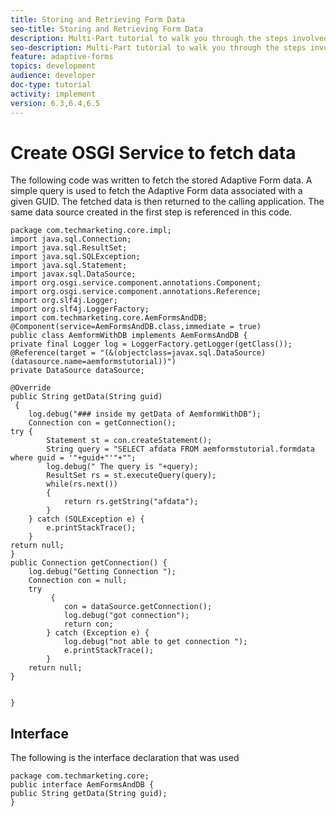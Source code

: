```yaml
---
title: Storing and Retrieving Form Data
seo-title: Storing and Retrieving Form Data
description: Multi-Part tutorial to walk you through the steps involved in storing and retrieving form data
seo-description: Multi-Part tutorial to walk you through the steps involved in storing and retrieving form data
feature: adaptive-forms
topics: development
audience: developer
doc-type: tutorial
activity: implement
version: 6.3,6.4,6.5
---
```


# Create OSGI Service to fetch data

The following code was written to fetch the stored Adaptive Form data. A simple query is used to fetch the Adaptive Form data associated with a given GUID. The fetched data is then returned to the calling application. The same data source created in the first step is referenced in this code.


``` java{.line-numbers}
package com.techmarketing.core.impl;
import java.sql.Connection;
import java.sql.ResultSet;
import java.sql.SQLException;
import java.sql.Statement;
import javax.sql.DataSource;
import org.osgi.service.component.annotations.Component;
import org.osgi.service.component.annotations.Reference;
import org.slf4j.Logger;
import org.slf4j.LoggerFactory;
import com.techmarketing.core.AemFormsAndDB;
@Component(service=AemFormsAndDB.class,immediate = true)
public class AemformWithDB implements AemFormsAndDB {
private final Logger log = LoggerFactory.getLogger(getClass());
@Reference(target = "(&(objectclass=javax.sql.DataSource)(datasource.name=aemformstutorial))")
private DataSource dataSource;

@Override
public String getData(String guid)
 {
    log.debug("### inside my getData of AemformWithDB");
    Connection con = getConnection();
try {
        Statement st = con.createStatement();
        String query = "SELECT afdata FROM aemformstutorial.formdata where guid = '"+guid+"'"+"";
        log.debug(" The query is "+query);
        ResultSet rs = st.executeQuery(query);
        while(rs.next())
        {
            return rs.getString("afdata");
        }
    } catch (SQLException e) {
        e.printStackTrace();
    }
return null;
}
public Connection getConnection() {
    log.debug("Getting Connection ");
    Connection con = null;
    try
         {
            con = dataSource.getConnection();
            log.debug("got connection");
            return con;
        } catch (Exception e) {
            log.debug("not able to get connection ");
            e.printStackTrace();
        }
    return null;
}


}

```

## Interface

The following is the interface declaration that was used

```java{.line-numbers}
package com.techmarketing.core;
public interface AemFormsAndDB {
public String getData(String guid);
}
```